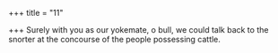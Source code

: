 +++
title = "11"

+++
Surely with you as our yokemate, o bull, we could talk back to the snorter at the concourse of the people possessing cattle.